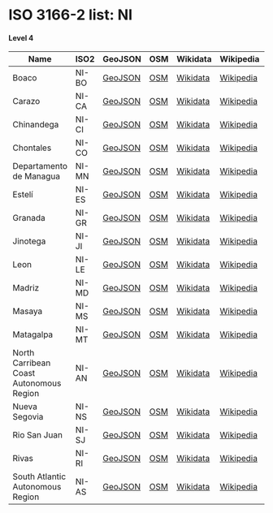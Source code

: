 # ISO 3166-2 list: NI


#### Level 4
Name | ISO2 | GeoJSON | OSM | Wikidata | Wikipedia | population 
--- | --- | --- | --- | --- | --- | --: 
Boaco | NI-BO | [GeoJSON](../../export/geojson/q8/iso2/NI/NI-BO.geojson) | [OSM](https://www.openstreetmap.org/relation/2194862) | [Wikidata](https://www.wikidata.org/wiki/Q280973) | [Wikipedia](http://en.wikipedia.org/wiki/es%3ADepartamento%20de%20Boaco) | 
Carazo | NI-CA | [GeoJSON](../../export/geojson/q8/iso2/NI/NI-CA.geojson) | [OSM](https://www.openstreetmap.org/relation/3634063) | [Wikidata](https://www.wikidata.org/wiki/Q461133) | [Wikipedia](http://en.wikipedia.org/wiki/es%3ADepartamento%20de%20Carazo) | 186,898
Chinandega | NI-CI | [GeoJSON](../../export/geojson/q8/iso2/NI/NI-CI.geojson) | [OSM](https://www.openstreetmap.org/relation/2194907) | [Wikidata](https://www.wikidata.org/wiki/Q644024) | [Wikipedia](http://en.wikipedia.org/wiki/es%3ADepartamento%20de%20Chinandega) | 423,062
Chontales | NI-CO | [GeoJSON](../../export/geojson/q8/iso2/NI/NI-CO.geojson) | [OSM](https://www.openstreetmap.org/relation/2194866) | [Wikidata](https://www.wikidata.org/wiki/Q498443) | [Wikipedia](http://en.wikipedia.org/wiki/es%3ADepartamento%20de%20Chontales) | 153,932
Departamento de Managua | NI-MN | [GeoJSON](../../export/geojson/q8/iso2/NI/NI-MN.geojson) | [OSM](https://www.openstreetmap.org/relation/2194897) | [Wikidata](https://www.wikidata.org/wiki/Q260009) | [Wikipedia](http://en.wikipedia.org/wiki/es%3ADepartamento%20de%20Managua) | 
Estelí | NI-ES | [GeoJSON](../../export/geojson/q8/iso2/NI/NI-ES.geojson) | [OSM](https://www.openstreetmap.org/relation/2194930) | [Wikidata](https://www.wikidata.org/wiki/Q728015) | [Wikipedia](http://en.wikipedia.org/wiki/es%3ADepartamento%20de%20Estel%C3%AD) | 201,548
Granada | NI-GR | [GeoJSON](../../export/geojson/q8/iso2/NI/NI-GR.geojson) | [OSM](https://www.openstreetmap.org/relation/3634064) | [Wikidata](https://www.wikidata.org/wiki/Q258405) | [Wikipedia](http://en.wikipedia.org/wiki/es%3ADepartamento%20de%20Granada) | 190,600
Jinotega | NI-JI | [GeoJSON](../../export/geojson/q8/iso2/NI/NI-JI.geojson) | [OSM](https://www.openstreetmap.org/relation/2196713) | [Wikidata](https://www.wikidata.org/wiki/Q728120) | [Wikipedia](http://en.wikipedia.org/wiki/es%3ADepartamento%20de%20Jinotega) | 452,973
Leon | NI-LE | [GeoJSON](../../export/geojson/q8/iso2/NI/NI-LE.geojson) | [OSM](https://www.openstreetmap.org/relation/2194905) | [Wikidata](https://www.wikidata.org/wiki/Q586818) | [Wikipedia](http://en.wikipedia.org/wiki/es%3ADepartamento%20de%20Le%C3%B3n) | 355,779
Madriz | NI-MD | [GeoJSON](../../export/geojson/q8/iso2/NI/NI-MD.geojson) | [OSM](https://www.openstreetmap.org/relation/2194929) | [Wikidata](https://www.wikidata.org/wiki/Q728056) | [Wikipedia](http://en.wikipedia.org/wiki/es%3ADepartamento%20de%20Madriz) | 132,459
Masaya | NI-MS | [GeoJSON](../../export/geojson/q8/iso2/NI/NI-MS.geojson) | [OSM](https://www.openstreetmap.org/relation/3634065) | [Wikidata](https://www.wikidata.org/wiki/Q570358) | [Wikipedia](http://en.wikipedia.org/wiki/es%3ADepartamento%20de%20Masaya) | 
Matagalpa | NI-MT | [GeoJSON](../../export/geojson/q8/iso2/NI/NI-MT.geojson) | [OSM](https://www.openstreetmap.org/relation/2194958) | [Wikidata](https://www.wikidata.org/wiki/Q728099) | [Wikipedia](http://en.wikipedia.org/wiki/es%3ADepartamento_de_Matagalpa) | 
North Carribean Coast Autonomous Region | NI-AN | [GeoJSON](../../export/geojson/q8/iso2/NI/NI-AN.geojson) | [OSM](https://www.openstreetmap.org/relation/2195034) | [Wikidata](https://www.wikidata.org/wiki/Q498452) | [Wikipedia](http://en.wikipedia.org/wiki/es%3ARegi%C3%B3n%20Aut%C3%B3noma%20de%20la%20Costa%20Caribe%20Norte) | 249,700
Nueva Segovia | NI-NS | [GeoJSON](../../export/geojson/q8/iso2/NI/NI-NS.geojson) | [OSM](https://www.openstreetmap.org/relation/2194941) | [Wikidata](https://www.wikidata.org/wiki/Q728022) | [Wikipedia](http://en.wikipedia.org/wiki/es%3ANueva%20Segovia) | 208,523
Rio San Juan | NI-SJ | [GeoJSON](../../export/geojson/q8/iso2/NI/NI-SJ.geojson) | [OSM](https://www.openstreetmap.org/relation/2194832) | [Wikidata](https://www.wikidata.org/wiki/Q728155) | [Wikipedia](http://en.wikipedia.org/wiki/es%3ADepartamento%20de%20R%C3%ADo%20San%20Juan) | 95,596
Rivas | NI-RI | [GeoJSON](../../export/geojson/q8/iso2/NI/NI-RI.geojson) | [OSM](https://www.openstreetmap.org/relation/3634066) | [Wikidata](https://www.wikidata.org/wiki/Q728127) | [Wikipedia](http://en.wikipedia.org/wiki/es%3ADepartamento%20de%20Rivas) | 
South Atlantic Autonomous Region | NI-AS | [GeoJSON](../../export/geojson/q8/iso2/NI/NI-AS.geojson) | [OSM](https://www.openstreetmap.org/relation/2195081) | [Wikidata](https://www.wikidata.org/wiki/Q291279) | [Wikipedia](http://en.wikipedia.org/wiki/es%3ARegi%C3%B3n%20Aut%C3%B3noma%20de%20la%20Costa%20Caribe%20Sur) | 369,254
